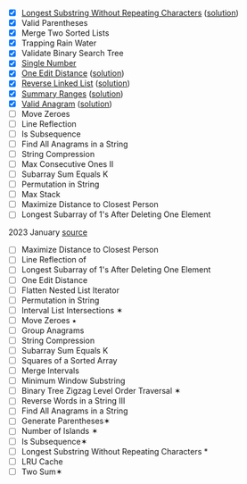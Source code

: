 - [x] [Longest Substring Without Repeating Characters](https://leetcode.com/problems/longest-substring-without-repeating-characters/) ([solution](./longest-substring-without-repeating-characters/))
- [x] Valid Parentheses 
- [x] Merge Two Sorted Lists 
- [x] Trapping Rain Water 
- [x] Validate Binary Search Tree 
- [x] [Single Number](https://leetcode.com/problems/single-number/description/)
- [x] [One Edit Distance](https://leetcode.com/problems/edit-distance/description/) ([solution](./edit-distance/))
- [x] [Reverse Linked List](https://leetcode.com/problems/reverse-linked-list/) ([solution](./reverse-linked-list/))
- [x] [Summary Ranges](https://leetcode.com/problems/summary-ranges/) ([solution](./summary-ranges/))
- [x] [Valid Anagram](https://leetcode.com/problems/valid-anagram/) ([solution](./valid-anagram/))
- [ ] Move Zeroes
- [ ] Line Reflection
- [ ] Is Subsequence
- [ ] Find All Anagrams in a String
- [ ] String Compression
- [ ] Max Consecutive Ones II
- [ ] Subarray Sum Equals K
- [ ] Permutation in String
- [ ] Max Stack
- [ ] Maximize Distance to Closest Person
- [ ] Longest Subarray of 1's After Deleting One Element

2023 January [source](https://i.imgur.com/VtHZVeu.png)

- [ ] Maximize Distance to Closest Person
- [ ] Line Reflection of
- [ ] Longest Subarray of 1's After Deleting One Element
- [ ] One Edit Distance
- [ ] Flatten Nested List Iterator
- [ ] Permutation in String
- [ ] Interval List Intersections ✶
- [ ] Move Zeroes ⭑
- [ ] Group Anagrams
- [ ] String Compression
- [ ] Subarray Sum Equals K
- [ ] Squares of a Sorted Array
- [ ] Merge Intervals
- [ ] Minimum Window Substring
- [ ] Binary Tree Zigzag Level Order Traversal ✶
- [ ] Reverse Words in a String III
- [ ] Find All Anagrams in a String
- [ ] Generate Parentheses✶
- [ ] Number of Islands ✶
- [ ] Is Subsequence✶
- [ ] Longest Substring Without Repeating Characters *
- [ ] LRU Cache
- [ ] Two Sum✶
